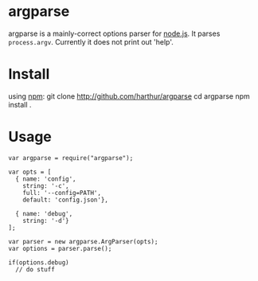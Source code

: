# argparse
argparse is a mainly-correct options parser for [node.js](http://nodejs.org/). It parses `process.argv`. Currently it does not print out 'help'.

# Install
using [npm](http://github.com/isaacs/npm):
	git clone http://github.com/harthur/argparse
	cd argparse
	npm install .

# Usage
	var argparse = require("argparse");
	
	var opts = [
	  { name: 'config',
	    string: '-c',
	    full: '--config=PATH',
	    default: 'config.json'},
	
	  { name: 'debug',
	    string: '-d'}
	];
	
	var parser = new argparse.ArgParser(opts);
	var options = parser.parse();

	if(options.debug)
	  // do stuff